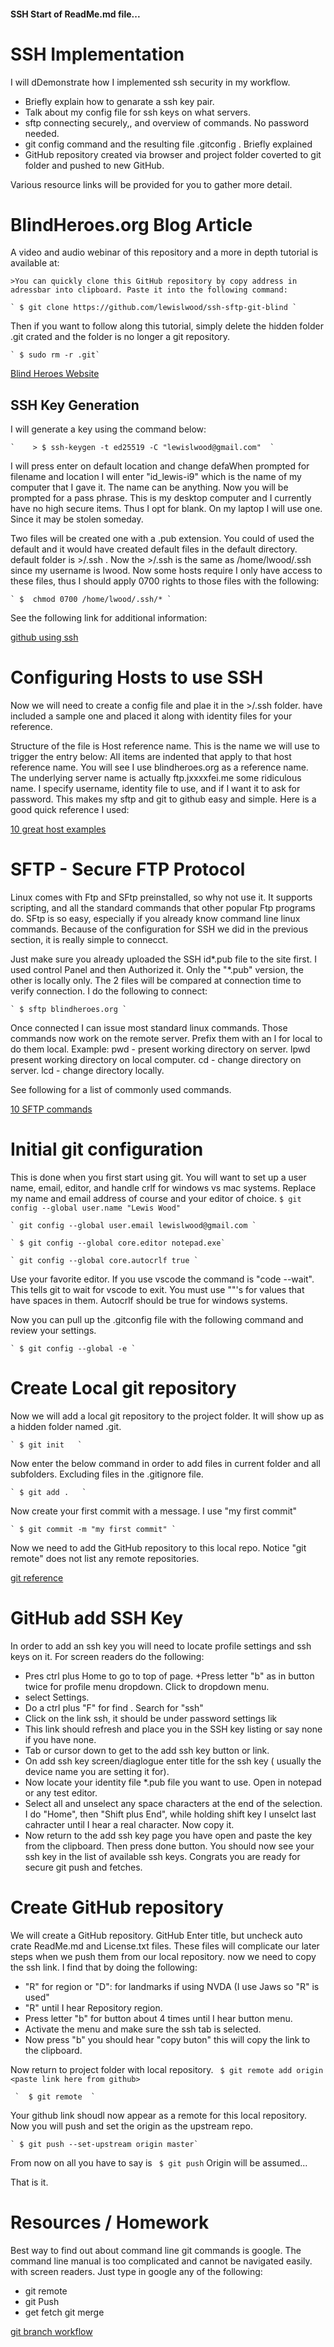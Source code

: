 #### SSH Start of ReadMe.md file...

# SSH Implementation 

I will
dDemonstrate how I implemented ssh security in my workflow. 

+ Briefly explain how to genarate a ssh key pair.
+ Talk about my config file for ssh keys on what servers.
+ sftp connecting securely,, and overview of commands. No password needed.
+ git config command and the resulting file .gitconfig . Briefly explained
+ GitHub repository created via browser and project folder coverted to git folder and pushed to new GitHub.

Various resource links will be provided for you to gather more detail.

# BlindHeroes.org Blog Article
  A video and audio webinar of this repository and a more in depth tutorial is available at:

    >You can quickly clone this GitHub repository by copy address in adressbar into clipboard. Paste it into the following command:

    ` $ git clone https://github.com/lewislwood/ssh-sftp-git-blind `

Then if you want to follow along this tutorial, simply delete the hidden folder .git crated and the folder is no longer a git repository.

    ` $ sudo rm -r .git`

[Blind Heroes Website](http://blindheroes.org)

## SSH Key Generation

I will generate a key using the command below:

    `    > $ ssh-keygen -t ed25519 -C "lewislwood@gmail.com"  `

I will press enter on default location and change defaWhen prompted for filename and location I will enter "id_lewis-i9" which is the name of my computer that I gave it. The name can be anything.
 Now you will be prompted for a pass phrase. This is my desktop computer and I currently have no high secure items. Thus I opt for blank. On my laptop I will use one. Since it may be stolen someday.

 Two files will be created one with a .pub extension.
You could of used the default and it would have created default files in the default directory.
  default folder is     >/.ssh .  Now the     >/.ssh is the same as /home/lwood/.ssh since my username is lwood.
Now some hosts require I only have access to these files, thus I should apply 0700 rights to those files with the following:

    ` $  chmod 0700 /home/lwood/.ssh/* `

See the following link for additional information:

[github using ssh](https://docs.github.com/en/authentication/connecting-to-github-with-ssh)

# Configuring Hosts to use SSH

Now we will need to create a config file and plae it in the     >/.ssh folder.   have included a sample one and placed it along with identity files for your reference.

 Structure of the file is Host reference name.  This is the name we will use to trigger the entry below: All items are indented that apply to that host reference name. 
You will see I use blindheroes.org as a reference name. The underlying  server name is actually ftp.jxxxxfei.me some ridiculous name. I specify username, identity file to use, and if I want it to ask for password.
  This makes my sftp and git to github easy and simple.
Here is a good quick reference I used:

[10 great host examples](https://gist.github.com/vrillusions/9538779)

# SFTP - Secure FTP Protocol

 Linux comes with Ftp and SFtp preinstalled, so why not use it. It supports scripting, and all the standard commands that other popular Ftp programs do. SFtp is so easy, especially if you already know command line linux commands.
 Because of the configuration for SSH we did in the previous section, it is really simple to connecct. 

 Just make sure you already uploaded the SSH id*.pub file to the site first. I used control Panel and then Authorized it. Only the "*.pub" version, the other is locally only. The 2 files will be compared at connection time to verify connection.
I do the following to connect:

    ` $ sftp blindheroes.org `

Once connected I can issue most standard linux commands. Those commands now work on the remote server. Prefix them with an l for local to do them local.
Example: pwd - present working directory on server.  lpwd  present working directory on local computer.
 cd - change directory on server.  lcd - change directory locally.

See following for a list of commonly used commands.

[10 SFTP commands](https://www.tecmint.com/sftp-command-examples/)

# Initial git configuration

This is done when you first start using git. You will want to set up a user name, email, editor, and handle crlf for windows vs mac systems.
Replace my name and email address of course and your editor of choice.
    ` $ git config --global user.name "Lewis Wood" `

    ` git config --global user.email lewislwood@gmail.com `

    ` $ git config --global core.editor notepad.exe`

    ` git config --global core.autocrlf true `

Use your favorite editor. If you use vscode the command is "code --wait". This tells git to wait for vscode to exit. You must use ""'s for values that have spaces in them. Autocrlf should be true for windows systems.

Now you can pull up the .gitconfig file with the following command and review your settings.

    ` $ git config --global -e `

# Create Local git repository

Now we will add a local git repository to the project folder. It will show up as a hidden folder named .git.

    ` $ git init   `

  Now enter the below command in order to add files in current folder and all subfolders. Excluding files in the .gitignore file.

    ` $ git add .   `
   Now create your first commit with a message. I use "my first commit"  

    ` $ git commit -m "my first commit" `

Now we need to add the GitHub repository to this local repo.  Notice "git remote" does not list any remote repositories.

[git reference](https://git-scm.com/docs)

# GitHub add SSH Key

In order to add an ssh key you will need to locate profile settings and ssh keys on it. For screen readers do the following:
+ Pres ctrl plus Home to go to top of page.
+Press letter "b" as in button twice for profile menu dropdown. Click to dropdown menu.
+ select Settings.
+ Do a ctrl plus "F" for find .  Search for "ssh"  
+ Click on the link ssh, it should be under password settings lik
+ This link should refresh and place you in the SSH key listing or say none if you have none.
+ Tab or cursor down to get to the add ssh key button or link.
+ On add ssh key screen/diaglogue enter title for the ssh key ( usually the device name you are setting it for).
+ Now locate your identity file *.pub file you want to use. Open in notepad or any test editor.
+ Select all and unselect any space characters at the end of the selection. I do "Home", then "Shift plus End", while holding shift key I unselct last cahracter until I hear a real character.  Now copy it.
+ Now return to the add ssh key page you have open and paste the key from the clipboard. Then press done button.
You should now see your ssh key in the list of available ssh keys. Congrats you are ready for secure git push and fetches.


# Create GitHub repository

We will create a GitHub repository. GitHub 
Enter title, but uncheck auto crate ReadMe.md and License.txt files. These files will complicate our later steps when we push them from our local repository.
now we need to copy the ssh link.  I find that by doing the following:
+  "R" for region or "D": for landmarks if using NVDA (I use Jaws so "R" is used"
+ "R" until I hear Repository region. 
+ Press letter "b" for button about 4 times until I hear button menu.
+ Activate the menu and make sure the ssh tab is selected. 
+ Now press "b" you should hear "copy buton" this will copy the link to the clipboard.

 Now return to project folder with local repository.
    ` $ git remote add origin <paste link here from github>`

     `  $ git remote  `

Your github link shoudl now appear as a remote for this local repository.
Now you will push and set the origin as the upstream  repo.

    ` $ git push --set-upstream origin master`
From now on all you have to say is 
    ` $ git push`
Origin will be assumed...

That is it.

# Resources / Homework

Best way to find out about command line git commands is google. The command line manual is too complicated and cannot be navigated easily. with screen readers.
 Just type in google any of the following:
+ git remote
+ git Push
+ get fetch
git merge

[git branch workflow](https://git-scm.com/book/en/v2/Git-Branching-Branching-Workflows)





